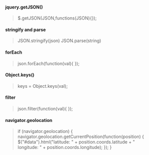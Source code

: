 #### jquery.getJSON()
> $.getJSON(JSON,functions(JSON){});
#### stringify and parse
> JSON.stringify(json)
> JSON.parse(string)
#### forEach
> json.forEach(function(val){
> });
#### Object.keys()
> keys = Object.keys(val);
#### filter
> json.filter(function(val){
});
#### navigator.geolocation
> if (navigator.geolocation) {
  navigator.geolocation.getCurrentPosition(function(position) {
    $("#data").html("latitude: " + position.coords.latitude + "<br>longitude: " + position.coords.longitude);
  });
}
